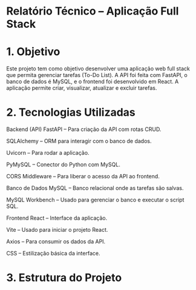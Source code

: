 #  Relatório Técnico – Aplicação Full Stack
# 1. Objetivo
Este projeto tem como objetivo desenvolver uma aplicação web full stack que permita gerenciar tarefas (To-Do List). A API foi feita com FastAPI, o banco de dados é MySQL, e o frontend foi desenvolvido em React. A aplicação permite criar, visualizar, atualizar e excluir tarefas.

# 2. Tecnologias Utilizadas
Backend (API)
FastAPI – Para criação da API com rotas CRUD.

SQLAlchemy – ORM para interagir com o banco de dados.

Uvicorn – Para rodar a aplicação.

PyMySQL – Conector do Python com MySQL.

CORS Middleware – Para liberar o acesso da API ao frontend.

Banco de Dados
MySQL – Banco relacional onde as tarefas são salvas.

MySQL Workbench – Usado para gerenciar o banco e executar o script SQL.

Frontend
React – Interface da aplicação.

Vite – Usado para iniciar o projeto React.

Axios – Para consumir os dados da API.

CSS – Estilização básica da interface.

# 3. Estrutura do Projeto

